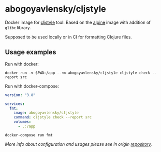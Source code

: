 # abogoyavlensky/cljstyle

Docker image for [cljstyle](https://github.com/greglook/cljstyle) tool.
Based on the [alpine](https://github.com/Docker-Hub-frolvlad/docker-alpine-glibc)
image with addition of `glibc` library.

Supposed to be used locally or in CI for formatting Clojure files.

## Usage examples

Run with docker:

```shell
docker run -v $PWD:/app --rm abogoyavlensky/cljstyle cljstyle check --report src
```

Run with docker-compose:

```yaml
version: "3.8"

services:
  fmt:
    image: abogoyavlensky/cljstyle
    command: cljstyle check --report src
    volumes:
      - .:/app
```

```shell
docker-compose run fmt
```

*More info about configuration and usages please see in origin [repository](https://github.com/greglook/cljstyle/blob/master/doc/integrations.md).*
